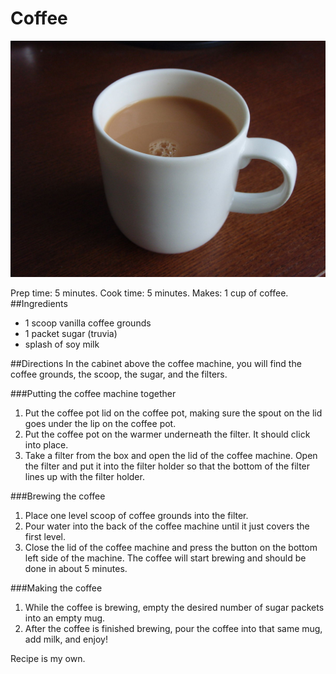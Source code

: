 # Coffee
![picture of mug with coffee](images/coffee.jpg)

Prep time: 5 minutes. Cook time: 5 minutes. Makes: 1 cup of coffee.
##Ingredients
* 1 scoop vanilla coffee grounds
* 1 packet sugar (truvia)
* splash of soy milk

##Directions
In the cabinet above the coffee machine, you will find the coffee grounds, the scoop, the sugar, and the filters.

###Putting the coffee machine together
1. Put the coffee pot lid on the coffee pot, making sure the spout on the lid goes under the lip on the coffee pot. 
1. Put the coffee pot on the warmer underneath the filter. It should click into place.
1. Take a filter from the box and open the lid of the coffee machine. Open the filter and put it into the filter holder so that the bottom of the filter lines up with the filter holder.

###Brewing the coffee
1. Place one level scoop of coffee grounds into the filter.
1. Pour water into the back of the coffee machine until it just covers the first level.
1. Close the lid of the coffee machine and press the button on the bottom left side of the machine. The coffee will start brewing and should be done in about 5 minutes.

###Making the coffee
1. While the coffee is brewing, empty the desired number of sugar packets into an empty mug. 
1. After the coffee is finished brewing, pour the coffee into that same mug, add milk, and enjoy!
 
Recipe is my own.